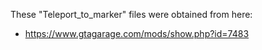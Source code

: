 These "Teleport_to_marker" files were obtained from here:
* https://www.gtagarage.com/mods/show.php?id=7483